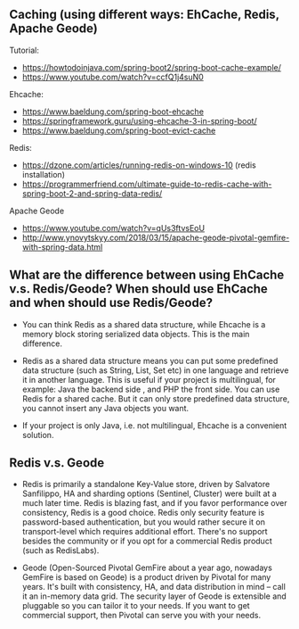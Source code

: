 ## **Caching (using different ways: EhCache, Redis, Apache Geode)**

Tutorial:
- https://howtodoinjava.com/spring-boot2/spring-boot-cache-example/
- https://www.youtube.com/watch?v=ccfQ1j4suN0

Ehcache:

- https://www.baeldung.com/spring-boot-ehcache
- https://springframework.guru/using-ehcache-3-in-spring-boot/
- https://www.baeldung.com/spring-boot-evict-cache

Redis:

- https://dzone.com/articles/running-redis-on-windows-10 (redis installation)
- https://programmerfriend.com/ultimate-guide-to-redis-cache-with-spring-boot-2-and-spring-data-redis/

Apache Geode
- https://www.youtube.com/watch?v=qUs3ftvsEoU
- http://www.ynovytskyy.com/2018/03/15/apache-geode-pivotal-gemfire-with-spring-data.html

## **What are the difference between using EhCache v.s. Redis/Geode? When should use EhCache and when should use Redis/Geode?**

 
- You can think Redis as a shared data structure, while Ehcache is a memory block storing serialized data objects. This is the main difference.

- Redis as a shared data structure means you can put some predefined data structure (such as String, List, Set etc) in one language and retrieve it in another language. This is useful if your project is multilingual, for example: Java the backend side , and PHP the front side. You can use Redis for a shared cache. But it can only store predefined data structure, you cannot insert any Java objects you want.

- If your project is only Java, i.e. not multilingual, Ehcache is a convenient solution.

## **Redis v.s. Geode**

- Redis is primarily a standalone Key-Value store, driven by Salvatore Sanfilippo, HA and sharding options (Sentinel, Cluster) were built at a much later time. Redis is blazing fast, and if you favor performance over consistency, Redis is a good choice. Redis only security feature is password-based authentication, but you would rather secure it on transport-level which requires additional effort. There's no support besides the community or if you opt for a commercial Redis product (such as RedisLabs).

- Geode (Open-Sourced Pivotal GemFire about a year ago, nowadays GemFire is based on Geode) is a product driven by Pivotal for many years. It's built with consistency, HA, and data distribution in mind – call it an in-memory data grid. The security layer of Geode is extensible and pluggable so you can tailor it to your needs. If you want to get commercial support, then Pivotal can serve you with your needs.